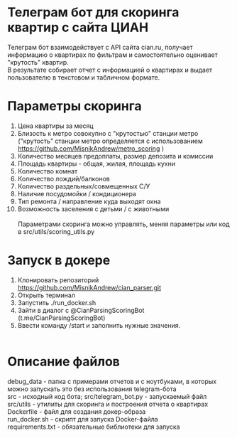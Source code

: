 # Телеграм бот для скоринга квартир с сайта ЦИАН

Телеграм бот взаимодействует с API сайта cian.ru, получает информацию о квартирах по фильтрам и самостоятельно оценивает "крутость" квартир. <br>
В результате собирает отчет с информацией о квартирах и выдает пользователю в текстовом и табличном формате. <br>

# Параметры скоринга
1. Цена квартиры за месяц <br>
2. Близость к метро совокупно с "крутостью" станции метро ("крутость" станции метро определяется с использованием https://github.com/MisnikAndrew/metro_scoring ) <br>
3. Количество месяцев предоплаты, размер депозита и комиссии <br>
4. Площадь квартиры - общая, жилая, площадь кухни <br>
5. Количество комнат <br>
6. Количество лождий/балконов <br>
7. Количество раздельных/совмещенных С/У <br>
8. Наличие посудомойки / кондиционера <br>
9. Тип ремонта / направление куда выходят окна <br>
10. Возможность заселения с детьми / с животными <br> <br>
Параметрами скоринга можно управлять, меняя параметры или код в src/utils/scoring_utils.py



# Запуск в докере
1. Клонировать репозиторий https://github.com/MisnikAndrew/cian_parser.git <br>
2. Открыть терминал <br>
3. Запустить ./run_docker.sh <br>
4. Зайти в диалог с @CianParsingScoringBot (t.me/CianParsingScoringBot) <br>
5. Ввести команду /start и заполнить нужные значения. <br><br>




# Описание файлов
debug_data - папка с примерами отчетов и с ноутбуками, в которых можно запускать это без использования telegram-бота <br>
src - исходный код бота; src/telegram_bot.py - запускаемый файл <br>
src/utils - утилиты для скоринга и построения отчета о квартирах  <br>
Dockerfile - файл для создания докер-образа <br>
run_docker.sh - скрипт для запуска Docker-файла <br>
requirements.txt - обязательные библиотеки для запуска <br>


